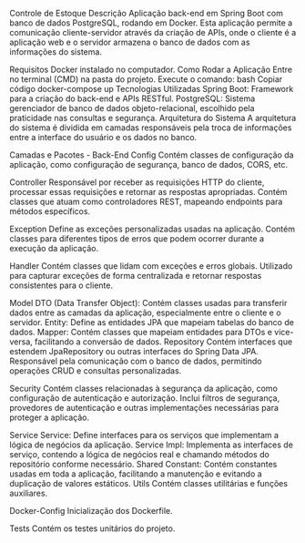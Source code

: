 Controle de Estoque
Descrição
Aplicação back-end em Spring Boot com banco de dados PostgreSQL, rodando em Docker. Esta aplicação permite a comunicação cliente-servidor através da criação de APIs, onde o cliente é a aplicação web e o servidor armazena o banco de dados com as informações do sistema.

Requisitos
Docker instalado no computador.
Como Rodar a Aplicação
Entre no terminal (CMD) na pasta do projeto.
Execute o comando:
bash
Copiar código
docker-compose up
Tecnologias Utilizadas
Spring Boot: Framework para a criação do back-end e APIs RESTful.
PostgreSQL: Sistema gerenciador de banco de dados objeto-relacional, escolhido pela praticidade nas consultas e segurança.
Arquitetura do Sistema
A arquitetura do sistema é dividida em camadas responsáveis pela troca de informações entre a interface do usuário e os dados no banco.

Camadas e Pacotes - Back-End
Config
Contém classes de configuração da aplicação, como configuração de segurança, banco de dados, CORS, etc.

Controller
Responsável por receber as requisições HTTP do cliente, processar essas requisições e retornar as respostas apropriadas. Contém classes que atuam como controladores REST, mapeando endpoints para métodos específicos.

Exception
Define as exceções personalizadas usadas na aplicação. Contém classes para diferentes tipos de erros que podem ocorrer durante a execução da aplicação.

Handler
Contém classes que lidam com exceções e erros globais. Utilizado para capturar exceções de forma centralizada e retornar respostas consistentes para o cliente.

Model
DTO (Data Transfer Object): Contém classes usadas para transferir dados entre as camadas da aplicação, especialmente entre o cliente e o servidor.
Entity: Define as entidades JPA que mapeiam tabelas do banco de dados.
Mapper: Contém classes que mapeiam entidades para DTOs e vice-versa, facilitando a conversão de dados.
Repository
Contém interfaces que estendem JpaRepository ou outras interfaces do Spring Data JPA. Responsável pela comunicação com o banco de dados, permitindo operações CRUD e consultas personalizadas.

Security
Contém classes relacionadas à segurança da aplicação, como configuração de autenticação e autorização. Inclui filtros de segurança, provedores de autenticação e outras implementações necessárias para proteger a aplicação.

Service
Service: Define interfaces para os serviços que implementam a lógica de negócios da aplicação.
Service Impl: Implementa as interfaces de serviço, contendo a lógica de negócios real e chamando métodos do repositório conforme necessário.
Shared
Constant: Contém constantes usadas em toda a aplicação, facilitando a manutenção e evitando a duplicação de valores estáticos.
Utils
Contém classes utilitárias e funções auxiliares.

Docker-Config
Inicialização dos Dockerfile.

Tests
Contém os testes unitários do projeto.
